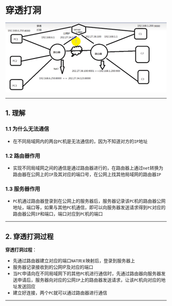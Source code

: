 # 穿透打洞

![穿透打洞](images/2023-10-20-12-22-46.png)

---

## 1. 理解

### 1.1 为什么无法通信

- 在不同局域网内的两台`PC`机是无法通信的，因为不知道对方的`IP`地址

### 1.2  路由器作用

- 实现不同局域网之间的通信是通过路由器进行的，在路由器上通过`net`转换为路由器在公网上的`IP`及其对应的端口号，在公网上找其他局域网的路由器`IP`

### 1.3 服务器作用

- `PC`机通过路由器登录到在公网上的服务器后，服务器记录该`PC`机的路由器公网地址，端口等，如果与其他`PC`机通信，即可以向服务器发送请求得到`PC`对应的路由器公网`IP`和端口，端口对应到`PC`机的端口

---

## 2. 穿透打洞过程

**穿透打洞过程**：

- 先通过路由器建立对应的端口`NAT网关`映射后，登录到服务器上
- 服务器记录接收到的公网IP及对应的端口
- 当`PC`申请向在不同局域网下的其他`PC`机进行通信时，先通过路由器向服务器发送申请后，服务器向对应的公网`IP`上的路由器发送请求，让该`PC`机向对应的地址发送回应
- 建立好连接，两个`PC`就可以通过路由器进行通信
  
---
